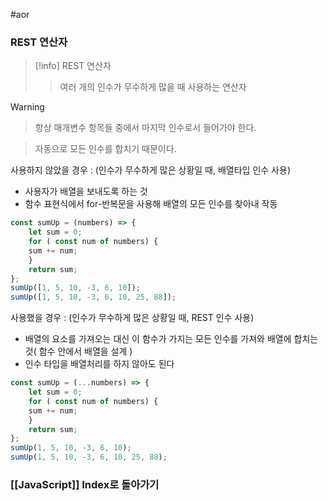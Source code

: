 #aor
### REST 연산자
>[!info]
>REST 연산자
>
>>여러 개의 인수가 무수하게 많을 때 사용하는 연산자


>[!warning]
>>항상 매개변수 항목들 중에서 마지막 인수로서 들어가야 한다.
>
>>자동으로 모든 인수를 합치기 때문이다.

사용하지 않았을 경우 : (인수가 무수하게 많은 상황일 때, 배열타입 인수 사용)
- 사용자가 배열을 보내도록 하는 것
- 함수 표현식에서 for-반복문을 사용해 배열의 모든 인수를 찾아내 작동
```js
const sumUp = (numbers) => {
	let sum = 0;
	for ( const num of numbers) {
	sum += num;
	}
	return sum;
};
sumUp([1, 5, 10, -3, 6, 10]);
sumUp([1, 5, 10, -3, 6, 10, 25, 88]);
```

사용했을 경우 : (인수가 무수하게 많은 상황일 때, REST 인수 사용)
- 배열의 요소를 가져오는 대신 이 함수가 가지는 모든 인수를 가져와 배열에 합치는 것( 함수 안에서 배열을 설계 )
- 인수 타입을 배열처리를 하지 않아도 된다
```js
const sumUp = (...numbers) => {
	let sum = 0;
	for ( const num of numbers) {
	sum += num;
	}
	return sum;
};
sumUp(1, 5, 10, -3, 6, 10);
sumUp(1, 5, 10, -3, 6, 10, 25, 88);
```

### [[JavaScript]] Index로 돌아가기